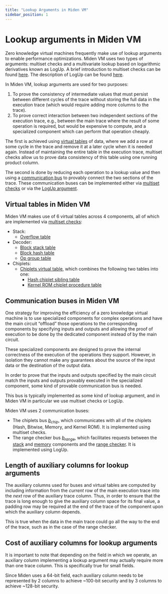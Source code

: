 ```yaml
---
title: "Lookup Arguments in Miden VM"
sidebar_position: 1
---
```


# Lookup arguments in Miden VM

Zero knowledge virtual machines frequently make use of lookup arguments to enable performance optimizations. Miden VM uses two types of arguments: multiset checks and a multivariate lookup based on logarithmic derivatives known as LogUp. A brief introduction to multiset checks can be found [here](./multiset.md). The description of LogUp can be found [here](https://eprint.iacr.org/2022/1530.pdf).

In Miden VM, lookup arguments are used for two purposes:

1. To prove the consistency of intermediate values that must persist between different cycles of the trace without storing the full data in the execution trace (which would require adding more columns to the trace).
2. To prove correct interaction between two independent sections of the execution trace, e.g., between the main trace where the result of some operation is required, but would be expensive to compute, and a specialized component which can perform that operation cheaply.

The first is achieved using [virtual tables](#virtual-tables-in-miden-vm) of data, where we add a row at some cycle in the trace and remove it at a later cycle when it is needed again. Instead of maintaining the entire table in the execution trace, multiset checks allow us to prove data consistency of this table using one running product column.

The second is done by reducing each operation to a lookup value and then using a [communication bus](#communication-buses-in-miden-vm) to provably connect the two sections of the trace. These communication buses can be implemented either via [multiset checks](./multiset.md#communication-buses) or via the [LogUp argument](./logup.md).


## Virtual tables in Miden VM

Miden VM makes use of 6 virtual tables across 4 components, all of which are implemented via [multiset checks](./multiset.md#virtual-tables):

- Stack:
    - [Overflow table](../stack/index.md#overflow-table)
- Decoder:
    - [Block stack table](../decoder/index.md#block-stack-table)
    - [Block hash table](../decoder/index.md#block-hash-table)
    - [Op group table](../decoder/index.md#op-group-table)
- Chiplets:
    - [Chiplets virtual table](../chiplets/index.md#chiplets-virtual-table), which combines the following two tables into one:
        - [Hash chiplet sibling table](../chiplets/hasher.md#sibling-table-constraints)
        - [Kernel ROM chiplet procedure table](../chiplets/kernel_rom.md#kernel-procedure-table-constraints)

## Communication buses in Miden VM

One strategy for improving the efficiency of a zero knowledge virtual machine is to use specialized components for complex operations and have the main circuit “offload” those operations to the corresponding components by specifying inputs and outputs and allowing the proof of execution to be done by the dedicated component instead of by the main circuit.

These specialized components are designed to prove the internal correctness of the execution of the operations they support. However, in isolation they cannot make any guarantees about the source of the input data or the destination of the output data.

In order to prove that the inputs and outputs specified by the main circuit match the inputs and outputs provably executed in the specialized component, some kind of provable communication bus is needed.

This bus is typically implemented as some kind of lookup argument, and in Miden VM in particular we use multiset checks or LogUp.

Miden VM uses 2 communication buses:

- The chiplets bus [$b_{chip}$](../chiplets/index.md#chiplets-bus), which communicates with all of the chiplets (Hash, Bitwise, Memory, and Kernel ROM). It is implemented using multiset checks.
- The range checker bus [$b_{range}$](../range.md#communication-bus), which facilitates requests between the [stack](../stack/u32_ops.md) and [memory](../chiplets/memory.md) components and the [range checker](../range.md). It is implemented using LogUp.


## Length of auxiliary columns for lookup arguments

The auxiliary columns used for buses and virtual tables are computed by including information from the *current* row of the main execution trace into the *next* row of the auxiliary trace column. Thus, in order to ensure that the trace is long enough to give the auxiliary column space for its final value, a padding row may be required at the end of the trace of the component upon which the auxiliary column depends.

This is true when the data in the main trace could go all the way to the end of the trace, such as in the case of the range checker.

## Cost of auxiliary columns for lookup arguments
It is important to note that depending on the field in which we operate, an auxiliary column implementing a lookup argument may actually require more than one trace column. This is specifically true for small fields.

Since Miden uses a 64-bit field, each auxiliary column needs to be represented by $2$ columns to achieve ~100-bit security and by $3$ columns to achieve ~128-bit security.
